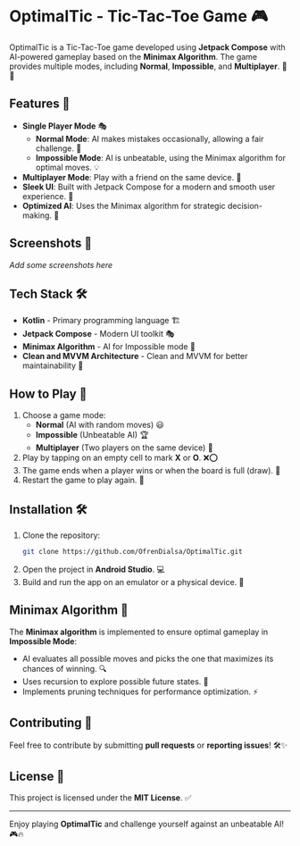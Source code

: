 # OptimalTic - Tic-Tac-Toe Game 🎮

OptimalTic is a Tic-Tac-Toe game developed using **Jetpack Compose** with AI-powered gameplay based on the **Minimax Algorithm**. The game provides multiple modes, including **Normal**, **Impossible**, and **Multiplayer**. 🤖✨

## Features 🚀

- **Single Player Mode** 🎭
  - **Normal Mode**: AI makes mistakes occasionally, allowing a fair challenge. 🤔
  - **Impossible Mode**: AI is unbeatable, using the Minimax algorithm for optimal moves. 💡
- **Multiplayer Mode**: Play with a friend on the same device. 👥
- **Sleek UI**: Built with Jetpack Compose for a modern and smooth user experience. 🎨
- **Optimized AI**: Uses the Minimax algorithm for strategic decision-making. 🧠

## Screenshots 📸

_Add some screenshots here_

## Tech Stack 🛠️

- **Kotlin** - Primary programming language 🏗️
- **Jetpack Compose** - Modern UI toolkit 🎭
- **Minimax Algorithm** - AI for Impossible mode 🤖
- **Clean and MVVM Architecture** - Clean and MVVM for better maintainability 📌

## How to Play 🎲

1. Choose a game mode:
   - **Normal** (AI with random moves) 😃
   - **Impossible** (Unbeatable AI) 🏆
   - **Multiplayer** (Two players on the same device) 👫
2. Play by tapping on an empty cell to mark **X** or **O**. ❌⭕
3. The game ends when a player wins or when the board is full (draw). 🎉
4. Restart the game to play again. 🔄

## Installation 🛠️

1. Clone the repository:
   ```bash
   git clone https://github.com/OfrenDialsa/OptimalTic.git
   ```
2. Open the project in **Android Studio**. 💻
3. Build and run the app on an emulator or a physical device. 📱

## Minimax Algorithm 🤖

The **Minimax algorithm** is implemented to ensure optimal gameplay in **Impossible Mode**:
- AI evaluates all possible moves and picks the one that maximizes its chances of winning. 🔍
- Uses recursion to explore possible future states. 🔄
- Implements pruning techniques for performance optimization. ⚡

## Contributing 🤝

Feel free to contribute by submitting **pull requests** or **reporting issues**! 🛠️✨

## License 📜

This project is licensed under the **MIT License**. ✅

---

Enjoy playing **OptimalTic** and challenge yourself against an unbeatable AI! 🎮🔥

